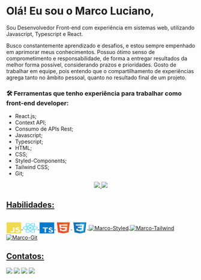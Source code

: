 # Olá! Eu sou o Marco Luciano, 

Sou Desenvolvedor Front-end com experiência em sistemas web, utilizando Javascript, Typescript e React.

Busco constantemente aprendizado e desafios, e estou sempre empenhado em aprimorar meus conhecimentos. Possuo ótimo senso de comprometimento e responsabilidade, de forma a entregar resultados da melhor forma possível, considerando prazos e prioridades. Gosto de trabalhar em equipe, pois entendo que o compartilhamento de experiências agrega tanto no âmbito pessoal, quanto no resultado final de um projeto.

### 🛠 Ferramentas que tenho experiência para trabalhar como front-end developer:

* React.js;
* Context API;
* Consumo de APIs Rest;
* Javascript;
* Typescript;
* HTML;
* CSS; 
* Styled-Components;
* Tailwind CSS;
* Git;

<div align="center">
  <a href="https://github.com/marcolucianodev">
  <img height="180em" src="https://github-readme-stats.vercel.app/api?username=marcolucianodev&show_icons=true&theme=dark&include_all_commits=true&count_private=true"/>
  <img height="180em" src="https://github-readme-stats.vercel.app/api/top-langs/?username=marcolucianodev&layout=compact&langs_count=7&theme=dark"/>
</div>

<h2>Habilidades:</h2>
<div style="display: inline_block"><br>
  <img align="center" alt="Marco-Js" title="JavaScript" height="30" width="40" src="https://raw.githubusercontent.com/devicons/devicon/master/icons/javascript/javascript-plain.svg">
  <img align="center" alt="Marco-React" title="ReactJs" height="30" width="40" src="https://raw.githubusercontent.com/devicons/devicon/master/icons/react/react-original.svg">
  <img align="center" alt="Marco-Ts" title="TypeScript" height="30" width="40" src="https://raw.githubusercontent.com/devicons/devicon/master/icons/typescript/typescript-plain.svg">
  <img align="center" alt="Marco-HTML" title="HTML" height="30" width="40" src="https://raw.githubusercontent.com/devicons/devicon/master/icons/html5/html5-original.svg">
  <img align="center" alt="Marco-CSS" title="CSS" height="30" width="40" src="https://raw.githubusercontent.com/devicons/devicon/master/icons/css3/css3-original.svg">
  <img align="center" alt="Marco-Styled" title="Styled Components" height="30" width="auto" src="https://marcoluciano.netlify.app/assets/img/styled-components.png">
  <img align="center" alt="Marco-Tailwind" title="Tailwind CSS" height="30" width="auto" src="https://marcoluciano.netlify.app/assets/img/tailwind-css.png">
  <img align="center" alt="Marco-Git" title="Git" height="30" width="30" src="https://marcoluciano.netlify.app/assets/img/git.png">
</div>
 
##
<h2>Contatos:</h2>  
<div>
  <a href="https://www.linkedin.com/in/marcolucianodev" target="_blank"><img src="https://img.shields.io/badge/-LinkedIn-%230077B5?style=for-the-badge&logo=linkedin&logoColor=white" target="_blank"></a>
  <a href="https://instagram.com/_marcoluciano" target="_blank"><img src="https://img.shields.io/badge/-Instagram-%23E4405F?style=for-the-badge&logo=instagram&logoColor=white" target="_blank"></a>
  <a href="https://www.marcoluciano.dev/" target="_blank"><img src="https://img.shields.io/badge/PORTF%C3%93LIO-lightgrey?style=for-the-badge" target="_blank"></a>
  <a href = "mailto:maurelio.sluciano@gmail.com"><img src="https://img.shields.io/badge/Gmail-D14836?style=for-the-badge&logo=gmail&logoColor=white" target="_blank"></a>   
</div>
